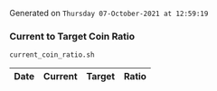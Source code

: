 Generated on `Thursday 07-October-2021 at 12:59:19`

### Current to Target Coin Ratio
`current_coin_ratio.sh`

Date|Current|Target|Ratio
---|---|---|---
